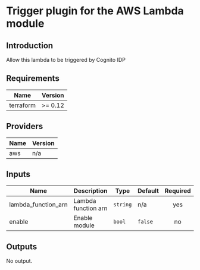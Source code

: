 # Trigger plugin for the AWS Lambda module

## Introduction  
Allow this lambda to be triggered by Cognito IDP

## Requirements

| Name | Version |
|------|---------|
| terraform | >= 0.12 |

## Providers

| Name | Version |
|------|---------|
| aws | n/a |

## Inputs

| Name | Description | Type | Default | Required |
|------|-------------|------|---------|:--------:|
| lambda\_function\_arn | Lambda function arn | `string` | n/a | yes |
| enable | Enable module | `bool` | `false` | no |

## Outputs

No output.

